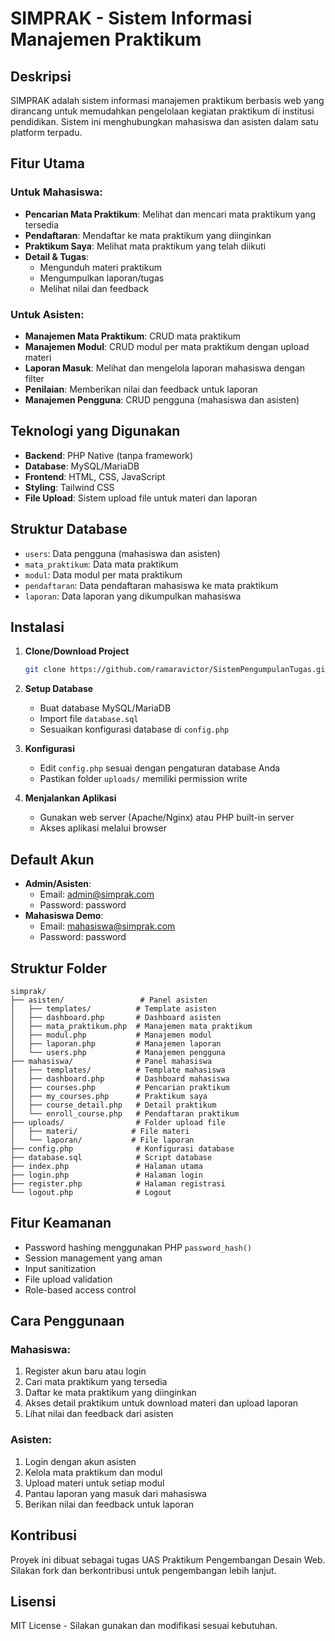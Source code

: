 # SIMPRAK - Sistem Informasi Manajemen Praktikum

## Deskripsi
SIMPRAK adalah sistem informasi manajemen praktikum berbasis web yang dirancang untuk memudahkan pengelolaan kegiatan praktikum di institusi pendidikan. Sistem ini menghubungkan mahasiswa dan asisten dalam satu platform terpadu.

## Fitur Utama

### Untuk Mahasiswa:
- **Pencarian Mata Praktikum**: Melihat dan mencari mata praktikum yang tersedia
- **Pendaftaran**: Mendaftar ke mata praktikum yang diinginkan
- **Praktikum Saya**: Melihat mata praktikum yang telah diikuti
- **Detail & Tugas**: 
  - Mengunduh materi praktikum
  - Mengumpulkan laporan/tugas
  - Melihat nilai dan feedback

### Untuk Asisten:
- **Manajemen Mata Praktikum**: CRUD mata praktikum
- **Manajemen Modul**: CRUD modul per mata praktikum dengan upload materi
- **Laporan Masuk**: Melihat dan mengelola laporan mahasiswa dengan filter
- **Penilaian**: Memberikan nilai dan feedback untuk laporan
- **Manajemen Pengguna**: CRUD pengguna (mahasiswa dan asisten)

## Teknologi yang Digunakan
- **Backend**: PHP Native (tanpa framework)
- **Database**: MySQL/MariaDB
- **Frontend**: HTML, CSS, JavaScript
- **Styling**: Tailwind CSS
- **File Upload**: Sistem upload file untuk materi dan laporan

## Struktur Database
- `users`: Data pengguna (mahasiswa dan asisten)
- `mata_praktikum`: Data mata praktikum
- `modul`: Data modul per mata praktikum
- `pendaftaran`: Data pendaftaran mahasiswa ke mata praktikum
- `laporan`: Data laporan yang dikumpulkan mahasiswa

## Instalasi

1. **Clone/Download Project**
   ```bash
   git clone https://github.com/ramaravictor/SistemPengumpulanTugas.git
   ```

2. **Setup Database**
   - Buat database MySQL/MariaDB
   - Import file `database.sql`
   - Sesuaikan konfigurasi database di `config.php`

3. **Konfigurasi**
   - Edit `config.php` sesuai dengan pengaturan database Anda
   - Pastikan folder `uploads/` memiliki permission write

4. **Menjalankan Aplikasi**
   - Gunakan web server (Apache/Nginx) atau PHP built-in server
   - Akses aplikasi melalui browser

## Default Akun
- **Admin/Asisten**: 
  - Email: admin@simprak.com
  - Password: password
- **Mahasiswa Demo**:
  - Email: mahasiswa@simprak.com  
  - Password: password

## Struktur Folder
```
simprak/
├── asisten/                 # Panel asisten
│   ├── templates/          # Template asisten
│   ├── dashboard.php       # Dashboard asisten
│   ├── mata_praktikum.php  # Manajemen mata praktikum
│   ├── modul.php           # Manajemen modul
│   ├── laporan.php         # Manajemen laporan
│   └── users.php           # Manajemen pengguna
├── mahasiswa/              # Panel mahasiswa
│   ├── templates/          # Template mahasiswa
│   ├── dashboard.php       # Dashboard mahasiswa
│   ├── courses.php         # Pencarian praktikum
│   ├── my_courses.php      # Praktikum saya
│   ├── course_detail.php   # Detail praktikum
│   └── enroll_course.php   # Pendaftaran praktikum
├── uploads/                # Folder upload file
│   ├── materi/            # File materi
│   └── laporan/           # File laporan
├── config.php              # Konfigurasi database
├── database.sql            # Script database
├── index.php               # Halaman utama
├── login.php               # Halaman login
├── register.php            # Halaman registrasi
└── logout.php              # Logout
```

## Fitur Keamanan
- Password hashing menggunakan PHP `password_hash()`
- Session management yang aman
- Input sanitization
- File upload validation
- Role-based access control

## Cara Penggunaan

### Mahasiswa:
1. Register akun baru atau login
2. Cari mata praktikum yang tersedia
3. Daftar ke mata praktikum yang diinginkan
4. Akses detail praktikum untuk download materi dan upload laporan
5. Lihat nilai dan feedback dari asisten

### Asisten:
1. Login dengan akun asisten
2. Kelola mata praktikum dan modul
3. Upload materi untuk setiap modul
4. Pantau laporan yang masuk dari mahasiswa
5. Berikan nilai dan feedback untuk laporan

## Kontribusi
Proyek ini dibuat sebagai tugas UAS Praktikum Pengembangan Desain Web. Silakan fork dan berkontribusi untuk pengembangan lebih lanjut.

## Lisensi
MIT License - Silakan gunakan dan modifikasi sesuai kebutuhan.
